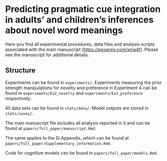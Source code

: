# Predicting pragmatic cue integration in adults’ and children’s inferences about novel word meanings

Here you find all experimental procedures, data files and analysis scripts associated with the main manuscript (https://psyarxiv.com/xma4f). Please see the manuscript for additional details.

## Structure

Experiments can be found in `experiments/`. Experiments measuring the prior strength manipulations for novelty and preference in Experiment 4 can be found in `experiments/Ex2_novelty` and `experiments/Ex2_preference` respectively.

All data sets can be found in `stats/data/`. Model outputs are stored in `stats/saves/`. 

The main manuscript file includes all analysis reported in it and can be found at `papers/full_paper/manuscript.Rmd`.

The same applies to the SI Appendix, which can be found at `papers/full_paper/Supplementary_information.Rmd`.

Code for cognitive models can be found in `papers/full_paper/models.Rmd`.
